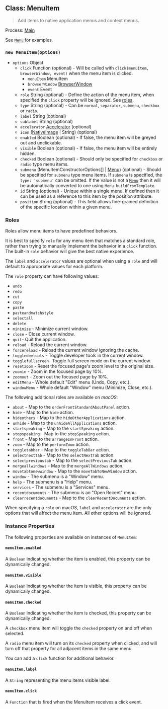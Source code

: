 ## Class: MenuItem

> Add items to native application menus and context menus.

Process: [Main](../glossary.md#main-process)

See [`Menu`](menu.md) for examples.

### `new MenuItem(options)`

- `options` Object
  - `click` Function (optional) - Will be called with
    `click(menuItem, browserWindow, event)` when the menu item is clicked.
    - `menuItem` MenuItem
    - `browserWindow` [BrowserWindow](browser-window.md)
    - `event` Event
  - `role` String (optional) - Define the action of the menu item, when specified the
    `click` property will be ignored. See [roles](#roles).
  - `type` String (optional) - Can be `normal`, `separator`, `submenu`, `checkbox` or
    `radio`.
  - `label` String (optional)
  - `sublabel` String (optional)
  - `accelerator` [Accelerator](accelerator.md) (optional)
  - `icon` ([NativeImage](native-image.md) | String) (optional)
  - `enabled` Boolean (optional) - If false, the menu item will be greyed out and
    unclickable.
  - `visible` Boolean (optional) - If false, the menu item will be entirely hidden.
  - `checked` Boolean (optional) - Should only be specified for `checkbox` or `radio` type
    menu items.
  - `submenu` (MenuItemConstructorOptions[] | [Menu](menu.md)) (optional) - Should be specified for `submenu` type menu items. If
    `submenu` is specified, the `type: 'submenu'` can be omitted. If the value
    is not a [`Menu`](menu.md) then it will be automatically converted to one using
    `Menu.buildFromTemplate`.
  - `id` String (optional) - Unique within a single menu. If defined then it can be used
    as a reference to this item by the position attribute.
  - `position` String (optional) - This field allows fine-grained definition of the
    specific location within a given menu.

### Roles

Roles allow menu items to have predefined behaviors.

It is best to specify `role` for any menu item that matches a standard role,
rather than trying to manually implement the behavior in a `click` function.
The built-in `role` behavior will give the best native experience.

The `label` and `accelerator` values are optional when using a `role` and will
default to appropriate values for each platform.

The `role` property can have following values:

- `undo`
- `redo`
- `cut`
- `copy`
- `paste`
- `pasteandmatchstyle`
- `selectall`
- `delete`
- `minimize` - Minimize current window.
- `close` - Close current window.
- `quit`- Quit the application.
- `reload` - Reload the current window.
- `forcereload` - Reload the current window ignoring the cache.
- `toggledevtools` - Toggle developer tools in the current window.
- `togglefullscreen`- Toggle full screen mode on the current window.
- `resetzoom` - Reset the focused page's zoom level to the original size.
- `zoomin` - Zoom in the focused page by 10%.
- `zoomout` - Zoom out the focused page by 10%.
- `editMenu` - Whole default "Edit" menu (Undo, Copy, etc.).
- `windowMenu` - Whole default "Window" menu (Minimize, Close, etc.).

The following additional roles are available on _macOS_:

- `about` - Map to the `orderFrontStandardAboutPanel` action.
- `hide` - Map to the `hide` action.
- `hideothers` - Map to the `hideOtherApplications` action.
- `unhide` - Map to the `unhideAllApplications` action.
- `startspeaking` - Map to the `startSpeaking` action.
- `stopspeaking` - Map to the `stopSpeaking` action.
- `front` - Map to the `arrangeInFront` action.
- `zoom` - Map to the `performZoom` action.
- `toggletabbar` - Map to the `toggleTabBar` action.
- `selectnexttab` - Map to the `selectNextTab` action.
- `selectprevioustab` - Map to the `selectPreviousTab` action.
- `mergeallwindows` - Map to the `mergeAllWindows` action.
- `movetabtonewwindow` - Map to the `moveTabToNewWindow` action.
- `window` - The submenu is a "Window" menu.
- `help` - The submenu is a "Help" menu.
- `services` - The submenu is a "Services" menu.
- `recentdocuments` - The submenu is an "Open Recent" menu.
- `clearrecentdocuments` - Map to the `clearRecentDocuments` action.

When specifying a `role` on macOS, `label` and `accelerator` are the only
options that will affect the menu item. All other options will be ignored.

### Instance Properties

The following properties are available on instances of `MenuItem`:

#### `menuItem.enabled`

A `Boolean` indicating whether the item is enabled, this property can be
dynamically changed.

#### `menuItem.visible`

A `Boolean` indicating whether the item is visible, this property can be
dynamically changed.

#### `menuItem.checked`

A `Boolean` indicating whether the item is checked, this property can be
dynamically changed.

A `checkbox` menu item will toggle the `checked` property on and off when
selected.

A `radio` menu item will turn on its `checked` property when clicked, and
will turn off that property for all adjacent items in the same menu.

You can add a `click` function for additional behavior.

#### `menuItem.label`

A `String` representing the menu items visible label.

#### `menuItem.click`

A `Function` that is fired when the MenuItem receives a click event.
